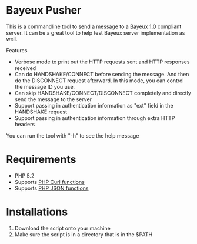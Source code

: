 # Bayeux Pusher

This is a commandline tool to send a message to a [Bayeux 1.0](http://svn.cometd.com/trunk/bayeux/bayeux.html) compliant server. It can be a great tool to help test Bayeux server implementation as well.

Features

* Verbose mode to print out the HTTP requests sent and HTTP responses received
* Can do HANDSHAKE/CONNECT before sending the message. And then do the DISCONNECT request afterward. In this mode, you can control the message ID you use.
* Can skip HANDSHAKE/CONNECT/DISCONNECT completely and directly send the message to the server
* Support passing in authentication information as "ext" field in the HANDSHAKE request
* Support passing in authentication information through extra HTTP headers

You can run the tool with "-h" to see the help message

# Requirements

* PHP 5.2
* Supports [PHP Curl functions](http://www.php.net/manual/en/book.curl.php)
* Supports [PHP JSON functions](http://www.php.net/manual/en/ref.json.php)

# Installations

1. Download the script onto your machine
2. Make sure the script is in a directory that is in the $PATH
